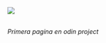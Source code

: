  <p align="left">
<img src="https://img.shields.io/badge/STATUS-EN%20DESAROLLO-green">
</p>
<br>
<em>    Primera pagina en odin project </em>
